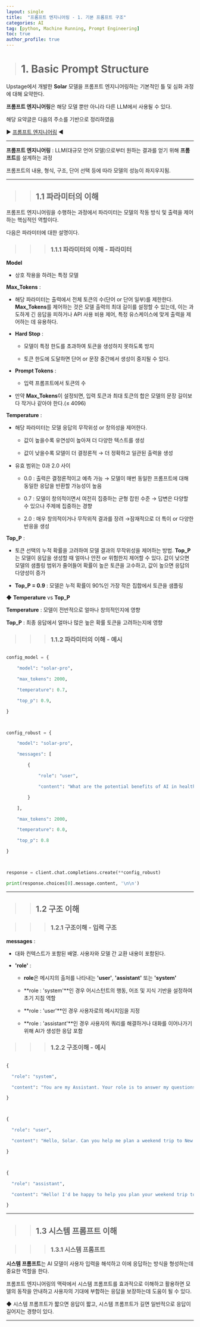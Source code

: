 ```yaml
---
layout: single
title:  "프롬프트 엔지니어링 - 1. 기본 프롬프트 구조"
categories: AI
tag: [python, Machine Running, Prompt Engineering]
toc: true
author_profile: true
---
```


<head>
  <style>
    table.dataframe {
      white-space: normal;
      width: 100%;
      height: 240px;
      display: block;
      overflow: auto;
      font-family: Arial, sans-serif;
      font-size: 0.9rem;
      line-height: 20px;
      text-align: center;
      border: 0px !important;
    }

    table.dataframe th {
      text-align: center;
      font-weight: bold;
      padding: 8px;
    }

    table.dataframe td {
      text-align: center;
      padding: 8px;
    }

    table.dataframe tr:hover {
      background: #b8d1f3; 
    }

    .output_prompt {
      overflow: auto;
      font-size: 0.9rem;
      line-height: 1.45;
      border-radius: 0.3rem;
      -webkit-overflow-scrolling: touch;
      padding: 0.8rem;
      margin-top: 0;
      margin-bottom: 15px;
      font: 1rem Consolas, "Liberation Mono", Menlo, Courier, monospace;
      color: $code-text-color;
      border: solid 1px $border-color;
      border-radius: 0.3rem;
      word-break: normal;
      white-space: pre;
    }

  .dataframe tbody tr th:only-of-type {
      vertical-align: middle;
  }

  .dataframe tbody tr th {
      vertical-align: top;
  }

  .dataframe thead th {
      text-align: center !important;
      padding: 8px;
  }

  .page__content p {
      margin: 0 0 0px !important;
  }

  .page__content p > strong {
    font-size: 0.8rem !important;
  }

  </style>
</head>


> # 1. Basic Prompt Structure


Upstage에서 개발한 **Solar** 모델을 프롬프트 엔지니어링하는 기본적인 틀 및 심화 과정에 대해 요약한다.



**프롬프트 엔지니어링**은 해당 모델 뿐만 아니라 다른 LLM에서 사용될 수 있다.



해당 요약글은 다음의 주소를 기반으로 정리하였음



▶ [프롬프트 엔지니어링](https://github.com/UpstageAI/solar-prompt-cookbook) ◀



***


**프롬프트 엔지니어링** : LLM(대규모 언어 모델)으로부터 원하는 결과를 얻기 위해 **프롬프트**를 설계하는 과정



프롬프트의 내용, 형식, 구조, 단어 선택 등에 따라 모델의 성능이 좌지우지됨.



***


>> ## 1.1 파라미터의 이해


프롬프트 엔지니어링을 수행하는 과정에서 파라미터는 모델의 작동 방식 및 출력을 제어하는 핵심적인 역할이다.



다음은 파라미터에 대한 설명이다.


>>> ### 1.1.1 파라미터의 이해 - 파라미터


**Model**



- 상호 작용을 하려는 특정 모델


**Max_Tokens** :



- 해당 파라미터는 출력에서 전체 토큰의 수(단어 or 단어 일부)를 제한한다. **Max_Tokens**를 제어하는 것은 모델 출력의 최대 길이를 설정할 수 있는데, 이는 과도하게 긴 응답을 피하거나 API 사용 비용 제어, 특정 유스케이스에 맞게 출력을 제어하는 데 유용하다.



- **Hard Stop** :

  - 모델이 특정 한도를 초과하여 토큰을 생성하지 못하도록 방지

  - 토큰 한도에 도달하면 단어 or 문장 중간에서 생성이 중지될 수 있다.



- **Prompt Tokens** :

  - 입력 프롬프트에서 토큰의 수



- 만약 **Max_Tokens**이 설정되면, 입력 토큰과 최대 토큰의 합은 모델의 문장 길이보다 작거나 같아야 한다.(≤ 4096)


**Temperature** :



- 해당 파라미터는 모델 응답의 무작위성 or 창의성을 제어한다.

  - 값이 높을수록 유연성이 높아져 더 다양한 텍스트를 생성

  - 값이 낮을수록 모델이 더 결정론적 → 더 정확하고 일관된 출력을 생성



- 유효 범위는 0과 2.0 사이

  - 0.0 : 출력은 결정론적이고 예측 가능 → 모델이 매번 동일한 프롬프트에 대해 동일한 응답을 반환할 가능성이 높음

  - 0.7 : 모델이 창의적이면서 여전히 집중하는 균형 잡힌 수준 → 답변은 다양할 수 있으나 주제에 집중하는 경향

  - 2.0 : 매우 창의적이거나 무작위적 결과를 장려 →잠재적으로 더 특이 or 다양한 반응을 생성


**Top_P** :



- 토큰 선택의 누적 확률을 고려하여 모델 결과의 무작위성을 제어하는 방법. **Top_P**는 모델이 응답을 생성할 때 얼마나 안전 or 위험한지 제어할 수 있다. 값이 낮으면 모델의 샘플링 범위가 줄어들어 확률이 높은 토큰을 고수하고, 값이 높으면 응답의 다양성이 증가



- **Top_P = 0.9** : 모델은 누적 확률이 90%인 가장 작은 집합에서 토큰을 샘플링


◆ **Temperature** vs **Top_P**



**Temperature** : 모델이 전반적으로 얼마나 창의적인지에 영향



**Top_P** : 최종 응답에서 얼마나 많은 높은 확률 토큰을 고려하는지에 영향


>>> ### 1.1.2 파라미터의 이해 - 예시


```python

config_model = {

    "model": "solar-pro",

    "max_tokens": 2000,

    "temperature": 0.7,

    "top_p": 0.9,

}



config_robust = {

    "model": "solar-pro",

    "messages": [

        {

            "role": "user",

            "content": "What are the potential benefits of AI in healthcare?"

        }

    ],

    "max_tokens": 2000,

    "temperature": 0.0,

    "top_p": 0.8

}



response = client.chat.completions.create(**config_robust)

print(response.choices[0].message.content, '\n\n')

```



***


>> ## 1.2 구조 이해


>>> ### 1.2.1 구조이해 - 입력 구조


**messages** :



- 대화 컨텍스트가 포함된 배열. 사용자와 모델 간 교환 내용이 포함된다.



- **'role'** :

  - **role**은 메시지의 출처를 나타내는 **'user'**, **'assistant'** 또는 **'system'**

  - **role : 'system'**인 경우 어시스턴트의 행동, 어조 및 지식 기반을 설정하여 초기 지침 역할

  - **role : 'user'**인 경우 사용자로의 메시지임을 지정

  - **role : 'assistant'**인 경우 사용자의 쿼리를 해결하거나 대화를 이어나가기 위해 AI가 생성한 응답 포함


>>> ### 1.2.2 구조이해 - 예시


```python

{

  "role": "system",

  "content": "You are my Assistant. Your role is to answer my questions faithfully and in detail."

}



{

  "role": "user",

  "content": "Hello, Solar. Can you help me plan a weekend trip to New York City?"

}



{

  "role": "assistant",

  "content": "Hello! I'd be happy to help you plan your weekend trip to New York City. Let's start by discussing your interests and preferences. Are you looking for sightseeing, shopping, diningor perhaps a mix of all?"

}

```



***


>> ## 1.3 시스템 프롬프트 이해


>>> ### 1.3.1 시스템 프롬프트


**시스템 프롬프트**는 AI 모델이 사용자 입력을 해석하고 이에 응답하는 방식을 형성하는데 중요한 역할을 한다.



프롬프트 엔지니어링의 맥락에서 시스템 프롬프트를 효과적으로 이해하고 활용하면 모델의 동작을 안내하고 사용자의 기대에 부합하는 응답을 보장하는데 도움이 될 수 있다.



◆ 시스템 프롬프트가 짧으면 응답이 짧고, 시스템 프롬프트가 길면 일반적으로 응답이 길어지는 경향이 있다.



***

